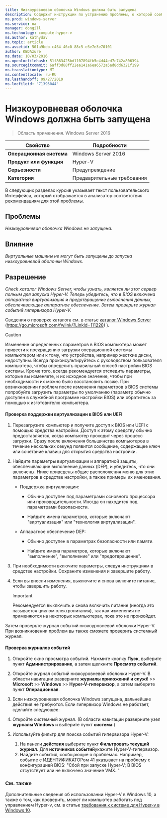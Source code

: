 ```yaml
---
title: Низкоуровневая оболочка Windows должна быть запущена
description: Содержит инструкции по устранению проблемы, о которой сообщило это правило анализатор соответствия рекомендациям.
ms.prod: windows-server
ms.service: na
manager: dongill
ms.technology: compute-hyper-v
ms.author: kathydav
ms.topic: article
ms.assetid: 501a9beb-c464-46c0-88c5-e3e7e3e70101
author: KBDAzure
ms.date: 10/03/2016
ms.openlocfilehash: 51f863425bd1107894fb5e4d44ed7c742a806394
ms.sourcegitcommit: 6aff3d88ff22ea141a6ea6572a5ad8dd6321f199
ms.translationtype: MT
ms.contentlocale: ru-RU
ms.lasthandoff: 09/27/2019
ms.locfileid: "71393044"
---
```

# <a name="windows-hypervisor-must-be-running"></a>Низкоуровневая оболочка Windows должна быть запущена

>Область применения. Windows Server 2016
  
|Свойство|Подробности|  
|-|-|  
|**Операционная система**|Windows Server 2016|  
|**Продукт или функция**|Hyper-V|  
|**Серьезности**|Предупреждение|  
|**Категория**|Предварительные требования|  
  
В следующих разделах курсив указывает текст пользовательского Интерфейса, который отображается в анализатор соответствия рекомендациям для этой проблемы.  
  
## <a name="issue"></a>Проблемы  
  
*Низкоуровневая оболочка Windows не запущена.*  
  
## <a name="impact"></a>Влияние  
  
*Виртуальные машины не могут быть запущены до запуска низкоуровневой оболочки Windows.*  
  
## <a name="resolution"></a>Разрешение  
  
*Check каталог Windows Server, чтобы узнать, является ли этот сервер полным для запуска Hyper-V. Теперь убедитесь, что в BIOS включена аппаратная виртуализация и предотвращение выполнения данных, обеспечивающее аппаратное обеспечение. Затем проверьте журнал событий гипервизора Hyper-V.*  
  
Сведения о проверке каталога см. в статье [каталог Windows Server](https://go.microsoft.com/fwlink/?LinkId=111228) (https://go.microsoft.com/fwlink/?LinkId=111228) ).  
  
> [!CAUTION]  
> Изменение определенных параметров в BIOS компьютера может привести к прекращению загрузки операционной системы компьютером или к тому, что устройства, например жесткие диски, недоступны. Всегда проконсультируйтесь с руководством пользователя компьютера, чтобы определить правильный способ настройки BIOS системы. Кроме того, всегда рекомендуется отследить параметры, которые вы изменяете, и их исходное значение, чтобы при необходимости их можно было восстановить позже. При возникновении проблем после изменения параметров в BIOS системы попробуйте загрузить параметры по умолчанию (параметр обычно доступен в служебной программе настройки BIOS) или обратитесь за помощью к изготовителю компьютера.  
  
#### <a name="to-verify-virtualization-support-in-the-bios-or-uefi"></a>Проверка поддержки виртуализации в BIOS или UEFI  
  
1.  Перезагрузите компьютер и получите доступ к BIOS или UEFI с помощью средства настройки. Доступ к этому средству обычно предоставляется, когда компьютер проходит через процесс загрузки. Сразу после включения большинства компьютеров в течение нескольких секунд появится сообщение, содержащее ключ или сочетание клавиш для открытия средства настройки.  
  
2.  Найдите параметры виртуализации и аппаратной защиты, обеспечивающие выполнение данных (DEP), и убедитесь, что они включены. Ниже приведены общие расположения меню для этих параметров в средстве настройки, а также примеры их именования.  
  
    -   Поддержка виртуализации:  
  
        -   Обычно доступен под параметрами основного процессора или производительности. Иногда он находится под параметрами безопасности.  
  
        -   Найдите имена параметров, которые включают "виртуализация" или "технология виртуализации".  
  
    -   Аппаратное обеспечение DEP:  
  
        -   Обычно доступен в параметрах безопасности или памяти.  
  
        -   Найдите имена параметров, которые включают "выполнение", "выполнение" или "предотвращение".  
  
3.  При необходимости включите параметры, следуя инструкциям в средстве настройки. Сохраните изменения и завершите работу.  
  
4.  Если вы внесли изменения, выключите и снова включите питание, чтобы завершить работу.  
  
    > [!IMPORTANT]  
    > Рекомендуется выключить и снова включить питание (иногда это называется циклом электропитания), так как изменения не применяются на некоторых компьютерах, пока это не произойдет.  
  
Затем проверьте журнал событий низкоуровневой оболочки Hyper-V. При возникновении проблем вы также сможете проверить системный журнал.  
  
#### <a name="to-check-the-event-logs"></a>Проверка журналов событий  
  
1.  Откройте окно просмотра событий. Нажмите кнопку **Пуск**, выберите пункт **Администрирование**, а затем щелкните **Просмотр событий**.  
  
2.  Откройте журнал событий низкоуровневой оболочки Hyper-V. В области навигации разверните **журналы приложений и служб** >> **Microsoft** >> **Windows** >> **Hyper-V-гипервизор**, а затем выберите пункт **Операционная**.  
  
3.  Если низкоуровневая оболочка Windows запущена, дальнейшие действия не требуются. Если гипервизор Windows не работает, сделайте следующее:  
  
4.  Откройте системный журнал. (В области навигации разверните узел **журналы Windows** и выберите пункт **система**.)  
  
5.  Используйте фильтр для поиска событий гипервизора Hyper-V:   
    1. На панели **действия** выберите пункт **Фильтровать текущий журнал**. Для **источников событий**укажите Hyper-V-гипервизор.   
    2. Найдите события, сообщающие о проблемах. Например, событие с ИДЕНТИФИКАТОРом 41 указывает на проблему с конфигурацией BIOS: "Сбой при запуске Hyper-V; В BIOS отсутствует или не включено значение VMX. "  
  
### <a name="see-also"></a>См. также  
Дополнительные сведения об использовании Hyper-V в Windows 10, а также о том, как проверить, может ли компьютер работать под управлением Hyper-v, см. в статье [требования к системе для Hyper-v в Windows 10](https://msdn.microsoft.com/virtualization/hyperv_on_windows/quick_start/walkthrough_compatibility). 


